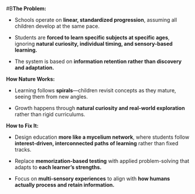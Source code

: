  #B**The Problem:**

- Schools operate on **linear, standardized progression**, assuming all children develop at the same pace.
    
- Students are **forced to learn specific subjects at specific ages**, ignoring **natural curiosity, individual timing, and sensory-based learning.**
    
- The system is based on **information retention rather than discovery and adaptation.**
    

**How Nature Works:**

- Learning follows **spirals**—children revisit concepts as they mature, seeing them from new angles.
    
- Growth happens through **natural curiosity and real-world exploration** rather than rigid curriculums.
    

**How to Fix It:**

- Design education **more like a mycelium network**, where students follow **interest-driven, interconnected paths of learning** rather than fixed tracks.
    
- Replace **memorization-based testing** with applied problem-solving that adapts to **each learner’s strengths.**
    
- Focus on **multi-sensory experiences** to align with **how humans actually process and retain information.**